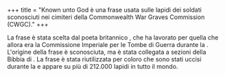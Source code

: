 +++
title = "Known unto God è una frase usata sulle lapidi dei soldati sconosciuti nei cimiteri della Commonwealth War Graves Commission (CWGC)."
+++

La frase è stata scelta dal poeta britannico  , che ha lavorato per quella che allora era la Commissione Imperiale per le Tombe di Guerra durante la . 
L'origine della frase è sconosciuta, ma è stata collegata a sezioni della Bibbia di . 
La frase è stata riutilizzata per coloro che sono stati uccisi durante la  e appare su più di 212.000 lapidi in tutto il mondo.

